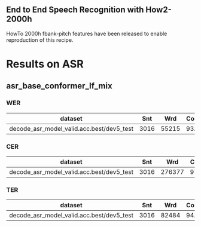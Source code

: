 ## End to End Speech Recognition with How2-2000h


HowTo 2000h fbank-pitch features have been released to enable reproduction of this recipe. 


# Results on ASR


## asr_base_conformer_lf_mix

### WER

|dataset|Snt|Wrd|Corr|Sub|Del|Ins|Err|S.Err|
|---|---|---|---|---|---|---|---|---|
|decode_asr_model_valid.acc.best/dev5_test|3016|55215|93.1|4.8|2.1|1.9|8.8|56.7|

### CER

|dataset|Snt|Wrd|Corr|Sub|Del|Ins|Err|S.Err|
|---|---|---|---|---|---|---|---|---|
|decode_asr_model_valid.acc.best/dev5_test|3016|276377|97.1|1.1|1.9|1.9|4.8|56.7|

### TER

|dataset|Snt|Wrd|Corr|Sub|Del|Ins|Err|S.Err|
|---|---|---|---|---|---|---|---|---|
|decode_asr_model_valid.acc.best/dev5_test|3016|82484|94.1|3.5|2.4|2.2|8.0|56.7|
